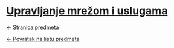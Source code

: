 # [Upravljanje mrežom i uslugama](https://www.github.com/studosi-fer/UMU)
[<- Stranica predmeta](https://www.fer.unizg.hr/predmet/umu)

[<- Povratak na listu predmeta](https://www.github.com/studosi/FER)